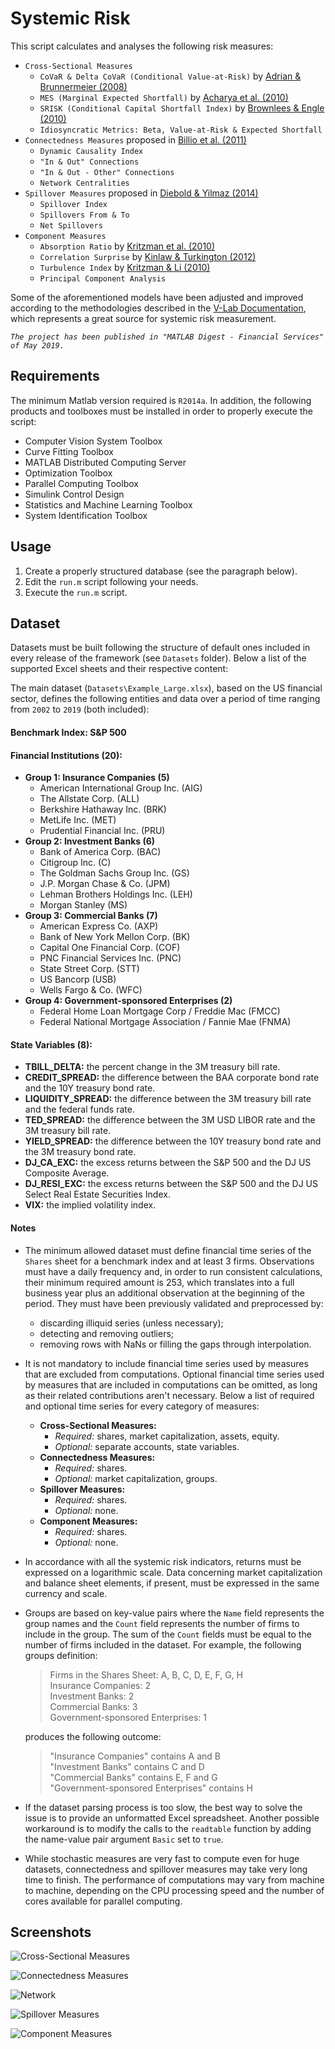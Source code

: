 # Systemic Risk

This script calculates and analyses the following risk measures:

* `Cross-Sectional Measures`
  * `CoVaR & Delta CoVaR (Conditional Value-at-Risk)` by [Adrian & Brunnermeier (2008)](https://doi.org/10.2139/ssrn.1269446)
  * `MES (Marginal Expected Shortfall)` by [Acharya et al. (2010)](https://doi.org/10.2139/ssrn.1573171)
  * `SRISK (Conditional Capital Shortfall Index)` by [Brownlees & Engle (2010)](https://doi.org/10.2139/ssrn.1611229)
  * `Idiosyncratic Metrics: Beta, Value-at-Risk & Expected Shortfall`
* `Connectedness Measures` proposed in [Billio et al. (2011)](https://doi.org/10.2139/ssrn.1963216)
  * `Dynamic Causality Index`
  * `"In & Out" Connections`
  * `"In & Out - Other" Connections`
  * `Network Centralities`
* `Spillover Measures` proposed in [Diebold & Yilmaz (2014)](https://doi.org/10.1016/j.jeconom.2014.04.012)
  * `Spillover Index`
  * `Spillovers From & To`
  * `Net Spillovers`
* `Component Measures`
  * `Absorption Ratio` by [Kritzman et al. (2010)](https://doi.org/10.2139/ssrn.1633027)
  * `Correlation Surprise` by [Kinlaw & Turkington (2012)](https://doi.org/10.2139/ssrn.2133396)
  * `Turbulence Index` by [Kritzman & Li (2010)](https://doi.org/10.2469/faj.v66.n5.3)
  * `Principal Component Analysis`

Some of the aforementioned models have been adjusted and improved according to the methodologies described in the [V-Lab Documentation](https://vlab.stern.nyu.edu/docs), which represents a great source for systemic risk measurement.

_`The project has been published in "MATLAB Digest - Financial Services" of May 2019.`_

## Requirements

The minimum Matlab version required is `R2014a`. In addition, the following products and toolboxes must be installed in order to properly execute the script:

* Computer Vision System Toolbox
* Curve Fitting Toolbox
* MATLAB Distributed Computing Server
* Optimization Toolbox
* Parallel Computing Toolbox
* Simulink Control Design
* Statistics and Machine Learning Toolbox
* System Identification Toolbox

## Usage

1. Create a properly structured database (see the paragraph below).
1. Edit the `run.m` script following your needs.
1. Execute the `run.m` script.

## Dataset

Datasets must be built following the structure of default ones included in every release of the framework (see `Datasets` folder). Below a list of the supported Excel sheets and their respective content:

The main dataset (`Datasets\Example_Large.xlsx`), based on the US financial sector, defines the following entities and data over a period of time ranging from `2002` to `2019` (both included):

#### Benchmark Index: S&P 500

#### Financial Institutions (20):
* **Group 1: Insurance Companies (5)**
  * American International Group Inc. (AIG)
  * The Allstate Corp. (ALL)
  * Berkshire Hathaway Inc. (BRK)
  * MetLife Inc. (MET)
  * Prudential Financial Inc. (PRU)
* **Group 2: Investment Banks (6)**
  * Bank of America Corp. (BAC)
  * Citigroup Inc. (C)
  * The Goldman Sachs Group Inc. (GS)
  * J.P. Morgan Chase & Co. (JPM)
  * Lehman Brothers Holdings Inc. (LEH)
  * Morgan Stanley (MS) 
* **Group 3: Commercial Banks (7)**
  * American Express Co. (AXP)
  * Bank of New York Mellon Corp. (BK)
  * Capital One Financial Corp. (COF)
  * PNC Financial Services Inc. (PNC)
  * State Street Corp. (STT)
  * US Bancorp (USB)
  * Wells Fargo & Co. (WFC)
* **Group 4: Government-sponsored Enterprises (2)**
  * Federal Home Loan Mortgage Corp / Freddie Mac (FMCC)
  * Federal National Mortgage Association / Fannie Mae (FNMA)

#### State Variables (8):
* **TBILL_DELTA:** the percent change in the 3M treasury bill rate.
* **CREDIT_SPREAD:** the difference between the BAA corporate bond rate and the 10Y treasury bond rate.
* **LIQUIDITY_SPREAD:** the difference between the 3M treasury bill rate and the federal funds rate.
* **TED_SPREAD:** the difference between the 3M USD LIBOR rate and the 3M treasury bill rate.
* **YIELD_SPREAD:** the difference between the 10Y treasury bond rate and the 3M treasury bond rate.
* **DJ_CA_EXC:** the excess returns between the S&P 500 and the DJ US Composite Average.
* **DJ_RESI_EXC:** the excess returns between the S&P 500 and the DJ US Select Real Estate Securities Index.
* **VIX:** the implied volatility index.

#### Notes

* The minimum allowed dataset must define financial time series of the `Shares` sheet for a benchmark index and at least 3 firms. Observations must have a daily frequency and, in order to run consistent calculations, their minimum required amount is 253, which translates into a full business year plus an additional observation at the beginning of the period. They must have been previously validated and preprocessed by:
  * discarding illiquid series (unless necessary);
  * detecting and removing outliers;
  * removing rows with NaNs or filling the gaps through interpolation.

* It is not mandatory to include financial time series used by measures that are excluded from computations. Optional financial time series used by measures that are included in computations can be omitted, as long as their related contributions aren't necessary. Below a list of required and optional time series for every category of measures:
  * **Cross-Sectional Measures:**
    * *Required:* shares, market capitalization, assets, equity.
    * *Optional:* separate accounts, state variables.
  * **Connectedness Measures:**
    * *Required:* shares.
    * *Optional:* market capitalization, groups.
  * **Spillover Measures:**
    * *Required:* shares.
    * *Optional:* none.
  * **Component Measures:**
    * *Required:* shares.
    * *Optional:* none.
  
* In accordance with all the systemic risk indicators, returns must be expressed on a logarithmic scale. Data concerning market capitalization and balance sheet elements, if present, must be expressed in the same currency and scale.
  
* Groups are based on key-value pairs where the `Name` field represents the group names and the `Count` field represents the number of firms to include in the group. The sum of the `Count` fields must be equal to the number of firms included in the dataset. For example, the following groups definition:

  > Firms in the Shares Sheet: A, B, C, D, E, F, G, H  
  > Insurance Companies: 2  
  > Investment Banks: 2  
  > Commercial Banks: 3  
  > Government-sponsored Enterprises: 1

  produces the following outcome:

  > "Insurance Companies" contains A and B  
  > "Investment Banks" contains C and D  
  > "Commercial Banks" contains E, F and G  
  > "Government-sponsored Enterprises" contains H

* If the dataset parsing process is too slow, the best way to solve the issue is to provide an unformatted Excel spreadsheet. Another possible workaround is to modify the calls to the `readtable` function by adding the name-value pair argument `Basic` set to `true`.

* While stochastic measures are very fast to compute even for huge datasets, connectedness and spillover measures may take very long time to finish. The performance of computations may vary from machine to machine, depending on the CPU processing speed and the number of cores available for parallel computing.

## Screenshots

![Cross-Sectional Measures](https://i.imgur.com/VxmTnEs.png)

![Connectedness Measures](https://i.imgur.com/yFBndPc.png)

![Network](https://i.imgur.com/rTnsYxa.png)

![Spillover Measures](https://i.imgur.com/jYCCoQr.png)

![Component Measures](https://i.imgur.com/m11XsbX.png)
